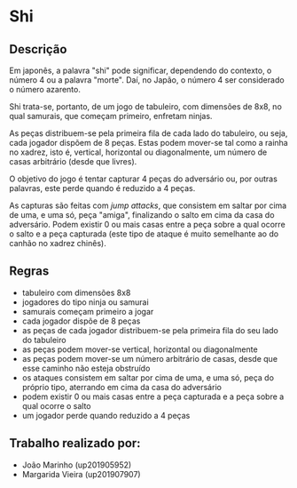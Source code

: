 # Shi

## Descrição 

Em japonês, a palavra "shi" pode significar, dependendo do contexto, o número 4 ou a palavra "morte". Daí, no Japão, o número 4 ser considerado o número azarento. 

Shi trata-se, portanto, de um jogo de tabuleiro, com dimensões de 8x8, no qual samurais, que começam primeiro, enfretam ninjas.

As peças distribuem-se pela primeira fila de cada lado do tabuleiro, ou seja, cada jogador dispõem de 8 peças. Estas podem mover-se tal como a rainha no xadrez, isto é, vertical, horizontal ou diagonalmente, um número de casas arbitrário (desde que livres).

O objetivo do jogo é tentar capturar 4 peças do adversário ou, por outras palavras, este perde quando é reduzido a 4 peças.

As capturas são feitas com _jump attacks_, que consistem em saltar por cima de uma, e uma só, peça "amiga", finalizando o salto em cima da casa do adversário. Podem existir 0 ou mais casas entre a peça sobre a qual ocorre o salto e a peça capturada (este tipo de ataque é muito semelhante ao do canhão no xadrez chinês).

## Regras 

- tabuleiro com dimensões 8x8
- jogadores do tipo ninja ou samurai
- samurais começam primeiro a jogar
- cada jogador dispõe de 8 peças
- as peças de cada jogador distribuem-se pela primeira fila do seu lado do tabuleiro
- as peças podem mover-se vertical, horizontal ou diagonalmente
- as peças podem mover-se um número arbitrário de casas, desde que esse caminho não esteja obstruído
- os ataques consistem em saltar por cima de uma, e uma só, peça do próprio tipo, aterrando em cima da casa do adversário
- podem existir 0 ou mais casas entre a peça capturada e a peça sobre a qual ocorre o salto
- um jogador perde quando reduzido a 4 peças



## Trabalho realizado por:
- João Marinho (up201905952)
- Margarida Vieira (up201907907)